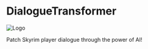 # DialogueTransformer

![Logo](Logos/DialogueTransformer-Gradient.svg)

Patch Skyrim player dialogue through the power of AI!
